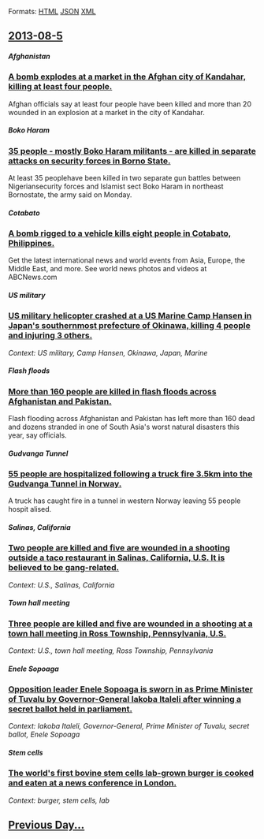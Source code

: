 
Formats: [HTML](2013/08/5/index.html)  [JSON](2013/08/5/index.json)  [XML](2013/08/5/index.xml)  

## [2013-08-5](/news/2013/08/5/index.md)

##### Afghanistan
### [A bomb explodes at a market in the Afghan city of Kandahar, killing at least four people. ](/news/2013/08/5/a-bomb-explodes-at-a-market-in-the-afghan-city-of-kandahar-killing-at-least-four-people.md)
Afghan officials say at least four people have been killed and more than 20 wounded in an explosion at a market in the city of Kandahar.

##### Boko Haram
### [35 people - mostly Boko Haram militants - are killed in separate attacks on security forces in Borno State. ](/news/2013/08/5/35-people-mostly-boko-haram-militants-are-killed-in-separate-attacks-on-security-forces-in-borno-state.md)
At least 35 peoplehave been killed in two separate gun battles between Nigeriansecurity forces and Islamist sect Boko Haram in northeast Bornostate, the army said on Monday.

##### Cotabato
### [A bomb rigged to a vehicle kills eight people in Cotabato, Philippines. ](/news/2013/08/5/a-bomb-rigged-to-a-vehicle-kills-eight-people-in-cotabato-philippines.md)
Get the latest international news and world events from Asia, Europe, the Middle East, and more. See world news photos and videos at ABCNews.com

##### US military
### [US military helicopter crashed at a US Marine Camp Hansen in Japan's southernmost prefecture of Okinawa, killing 4 people and injuring 3 others. ](/news/2013/08/5/us-military-helicopter-crashed-at-a-us-marine-camp-hansen-in-japan-s-southernmost-prefecture-of-okinawa-killing-4-people-and-injuring-3-oth.md)
_Context: US military, Camp Hansen, Okinawa, Japan, Marine_

##### Flash floods
### [More than 160 people are killed in flash floods across Afghanistan and Pakistan. ](/news/2013/08/5/more-than-160-people-are-killed-in-flash-floods-across-afghanistan-and-pakistan.md)
Flash flooding across Afghanistan and Pakistan has left more than 160 dead and dozens stranded in one of South Asia&#039;s worst natural disasters this year, say officials.

##### Gudvanga Tunnel
### [55 people are hospitalized following a truck fire 3.5km into the Gudvanga Tunnel in Norway. ](/news/2013/08/5/55-people-are-hospitalized-following-a-truck-fire-3-5km-into-the-gudvanga-tunnel-in-norway.md)
A truck has caught fire in a tunnel in western Norway leaving 55 people hospit alised.

##### Salinas, California
### [Two people are killed and five are wounded in a shooting outside a taco restaurant in Salinas, California, U.S. It is believed to be gang-related. ](/news/2013/08/5/two-people-are-killed-and-five-are-wounded-in-a-shooting-outside-a-taco-restaurant-in-salinas-california-u-s-it-is-believed-to-be-gang-re.md)
_Context: U.S., Salinas, California_

##### Town hall meeting
### [Three people are killed and five are wounded in a shooting at a town hall meeting in Ross Township, Pennsylvania, U.S. ](/news/2013/08/5/three-people-are-killed-and-five-are-wounded-in-a-shooting-at-a-town-hall-meeting-in-ross-township-pennsylvania-u-s.md)
_Context: U.S., town hall meeting, Ross Township, Pennsylvania_

##### Enele Sopoaga
### [Opposition leader Enele Sopoaga is sworn in as Prime Minister of Tuvalu by Governor-General Iakoba Italeli after winning a secret ballot held in parliament. ](/news/2013/08/5/opposition-leader-enele-sopoaga-is-sworn-in-as-prime-minister-of-tuvalu-by-governor-general-iakoba-italeli-after-winning-a-secret-ballot-hel.md)
_Context: Iakoba Italeli, Governor-General, Prime Minister of Tuvalu, secret ballot, Enele Sopoaga_

##### Stem cells
### [The world's first bovine stem cells lab-grown burger is cooked and eaten at a news conference in London. ](/news/2013/08/5/the-world-s-first-bovine-stem-cells-lab-grown-burger-is-cooked-and-eaten-at-a-news-conference-in-london.md)
_Context: burger, stem cells, lab_

## [Previous Day...](/news/2013/08/4/index.md)

